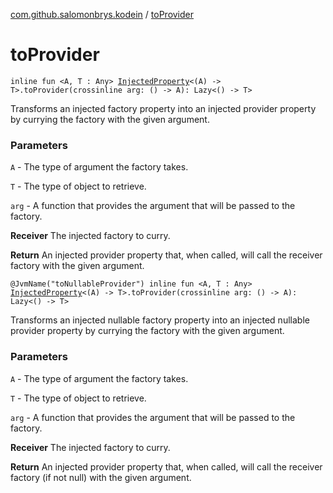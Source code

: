 [com.github.salomonbrys.kodein](index.md) / [toProvider](.)

# toProvider

`inline fun <A, T : Any> `[`InjectedProperty`](-injected-property/index.md)`<(A) -> T>.toProvider(crossinline arg: () -> A): Lazy<() -> T>`

Transforms an injected factory property into an injected provider property by currying the factory with the given argument.

### Parameters

`A` - The type of argument the factory takes.

`T` - The type of object to retrieve.

`arg` - A function that provides the argument that will be passed to the factory.

**Receiver**
The injected factory to curry.

**Return**
An injected provider property that, when called, will call the receiver factory with the given argument.

`@JvmName("toNullableProvider") inline fun <A, T : Any> `[`InjectedProperty`](-injected-property/index.md)`<(A) -> T>.toProvider(crossinline arg: () -> A): Lazy<() -> T>`

Transforms an injected nullable factory property into an injected nullable provider property by currying the factory with the given argument.

### Parameters

`A` - The type of argument the factory takes.

`T` - The type of object to retrieve.

`arg` - A function that provides the argument that will be passed to the factory.

**Receiver**
The injected factory to curry.

**Return**
An injected provider property that, when called, will call the receiver factory (if not null) with the given argument.


